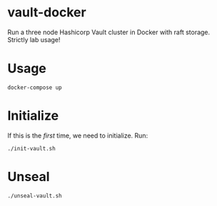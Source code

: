 # vault-docker

Run a three node Hashicorp Vault cluster in Docker with raft storage.  
Strictly lab usage!

# Usage
````
docker-compose up
````
# Initialize
If this is the _first_ time, we need to initialize. Run:
````
./init-vault.sh
````
# Unseal
````
./unseal-vault.sh
````
